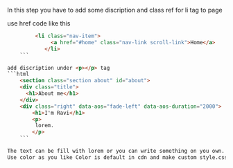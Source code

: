  In this step you have to add some discription and class ref for li tag to page 

use href code like this
```html
         <li class="nav-item">
              <a href="#home" class="nav-link scroll-link">Home</a>
            </li>
    ```

add discription under <p></p> tag
```html
    <section class="section about" id="about">
    <div class="title">
      <h1>About me</h1>
    </div>
    <div class="right" data-aos="fade-left" data-aos-duration="2000">
        <h1>I'm Ravi</h1>
        <p>
         lorem.
        </p>
    ```

The text can be fill with lorem or you can write something on you own.
Use color as you like Color is default in cdn and make custom style.css file, next step is in detail for this.

 
